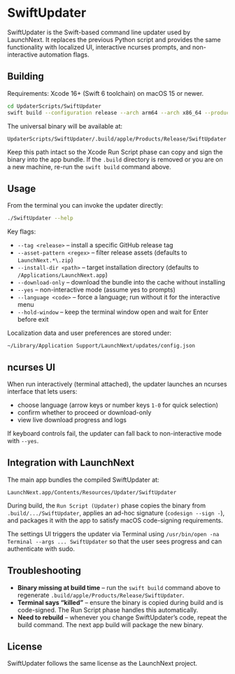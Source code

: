 # SwiftUpdater

SwiftUpdater is the Swift-based command line updater used by LaunchNext. It replaces the previous Python script and provides the same functionality with localized UI, interactive ncurses prompts, and non-interactive automation flags.

## Building

Requirements: Xcode 16+ (Swift 6 toolchain) on macOS 15 or newer.

```bash
cd UpdaterScripts/SwiftUpdater
swift build --configuration release --arch arm64 --arch x86_64 --product SwiftUpdater
```

The universal binary will be available at:

```
UpdaterScripts/SwiftUpdater/.build/apple/Products/Release/SwiftUpdater
```

Keep this path intact so the Xcode Run Script phase can copy and sign the binary into the app bundle. If the `.build` directory is removed or you are on a new machine, re-run the `swift build` command above.

## Usage

From the terminal you can invoke the updater directly:

```bash
./SwiftUpdater --help
```

Key flags:

- `--tag <release>` – install a specific GitHub release tag
- `--asset-pattern <regex>` – filter release assets (defaults to `LaunchNext.*\.zip`)
- `--install-dir <path>` – target installation directory (defaults to `/Applications/LaunchNext.app`)
- `--download-only` – download the bundle into the cache without installing
- `--yes` – non-interactive mode (assume yes to prompts)
- `--language <code>` – force a language; run without it for the interactive menu
- `--hold-window` – keep the terminal window open and wait for Enter before exit

Localization data and user preferences are stored under:

```
~/Library/Application Support/LaunchNext/updates/config.json
```

## ncurses UI

When run interactively (terminal attached), the updater launches an ncurses interface that lets users:

- choose language (arrow keys or number keys `1-0` for quick selection)
- confirm whether to proceed or download-only
- view live download progress and logs

If keyboard controls fail, the updater can fall back to non-interactive mode with `--yes`.

## Integration with LaunchNext

The main app bundles the compiled SwiftUpdater at:

```
LaunchNext.app/Contents/Resources/Updater/SwiftUpdater
```

During build, the `Run Script (Updater)` phase copies the binary from `.build/.../SwiftUpdater`, applies an ad-hoc signature (`codesign --sign -`), and packages it with the app to satisfy macOS code-signing requirements.

The settings UI triggers the updater via Terminal using `/usr/bin/open -na Terminal --args ... SwiftUpdater` so that the user sees progress and can authenticate with sudo.

## Troubleshooting

- **Binary missing at build time** – run the `swift build` command above to regenerate `.build/apple/Products/Release/SwiftUpdater`.
- **Terminal says “killed”** – ensure the binary is copied during build and is code-signed. The Run Script phase handles this automatically.
- **Need to rebuild** – whenever you change SwiftUpdater’s code, repeat the build command. The next app build will package the new binary.

## License

SwiftUpdater follows the same license as the LaunchNext project.
